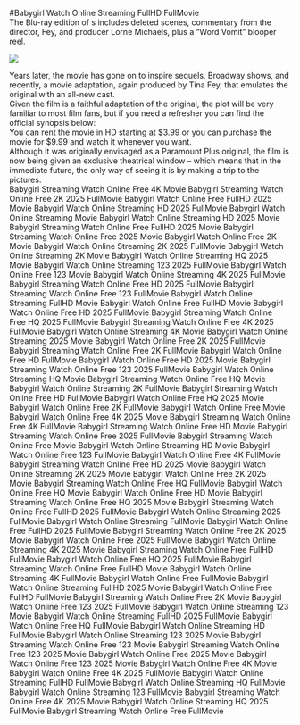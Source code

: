#Babygirl Watch Online Streaming FullHD FullMovie  
The Blu-ray edition of s includes deleted scenes, commentary from the director, Fey, and producer Lorne Michaels, plus a “Word Vomit” blooper reel.  
  
[![](https://i.imgur.com/qSNzIqt.png)](https://movie.rssnews.media/GqSZPRAjv.php)  
  
Years later, the movie has gone on to inspire sequels, Broadway shows, and recently, a movie adaptation, again produced by Tina Fey, that emulates the original with an all-new cast.  
Given the film is a faithful adaptation of the original, the plot will be very familiar to most film fans, but if you need a refresher you can find the official synopsis below:  
You can rent the movie in HD starting at $3.99 or you can purchase the movie for $9.99 and watch it whenever you want.  
Although it was originally envisaged as a Paramount Plus original, the film is now being given an exclusive theatrical window – which means that in the immediate future, the only way of seeing it is by making a trip to the pictures.  
Babygirl Streaming Watch Online Free 4K Movie
Babygirl Streaming Watch Online Free 2K 2025 FullMovie
Babygirl Watch Online Free FullHD 2025 Movie
Babygirl Watch Online Streaming HD 2025 FullMovie
Babygirl Watch Online Streaming Movie
Babygirl Watch Online Streaming HD 2025 Movie
Babygirl Streaming Watch Online Free FullHD 2025 Movie
Babygirl Streaming Watch Online Free 2025 Movie
Babygirl Watch Online Free 2K Movie
Babygirl Watch Online Streaming 2K 2025 FullMovie
Babygirl Watch Online Streaming 2K Movie
Babygirl Watch Online Streaming HQ 2025 Movie
Babygirl Watch Online Streaming 123 2025 FullMovie
Babygirl Watch Online Free 123 Movie
Babygirl Watch Online Streaming 4K 2025 FullMovie
Babygirl Streaming Watch Online Free HD 2025 FullMovie
Babygirl Streaming Watch Online Free 123 FullMovie
Babygirl Watch Online Streaming FullHD Movie
Babygirl Watch Online Free FullHD Movie
Babygirl Watch Online Free HD 2025 FullMovie
Babygirl Streaming Watch Online Free HQ 2025 FullMovie
Babygirl Streaming Watch Online Free 4K 2025 FullMovie
Babygirl Watch Online Streaming 4K Movie
Babygirl Watch Online Streaming 2025 Movie
Babygirl Watch Online Free 2K 2025 FullMovie
Babygirl Streaming Watch Online Free 2K FullMovie
Babygirl Watch Online Free HD FullMovie
Babygirl Watch Online Free HD 2025 Movie
Babygirl Streaming Watch Online Free 123 2025 FullMovie
Babygirl Watch Online Streaming HQ Movie
Babygirl Streaming Watch Online Free HQ Movie
Babygirl Watch Online Streaming 2K FullMovie
Babygirl Streaming Watch Online Free HD FullMovie
Babygirl Watch Online Free HQ 2025 Movie
Babygirl Watch Online Free 2K FullMovie
Babygirl Watch Online Free Movie
Babygirl Watch Online Free 4K 2025 Movie
Babygirl Streaming Watch Online Free 4K FullMovie
Babygirl Streaming Watch Online Free HD Movie
Babygirl Streaming Watch Online Free 2025 FullMovie
Babygirl Streaming Watch Online Free Movie
Babygirl Watch Online Streaming HD Movie
Babygirl Watch Online Free 123 FullMovie
Babygirl Watch Online Free 4K FullMovie
Babygirl Streaming Watch Online Free HD 2025 Movie
Babygirl Watch Online Streaming 2K 2025 Movie
Babygirl Watch Online Free 2K 2025 Movie
Babygirl Streaming Watch Online Free HQ FullMovie
Babygirl Watch Online Free HQ Movie
Babygirl Watch Online Free HD Movie
Babygirl Streaming Watch Online Free HQ 2025 Movie
Babygirl Streaming Watch Online Free FullHD 2025 FullMovie
Babygirl Watch Online Streaming 2025 FullMovie
Babygirl Watch Online Streaming FullMovie
Babygirl Watch Online Free FullHD 2025 FullMovie
Babygirl Streaming Watch Online Free 2K 2025 Movie
Babygirl Watch Online Free 2025 FullMovie
Babygirl Watch Online Streaming 4K 2025 Movie
Babygirl Streaming Watch Online Free FullHD FullMovie
Babygirl Watch Online Free HQ 2025 FullMovie
Babygirl Streaming Watch Online Free FullHD Movie
Babygirl Watch Online Streaming 4K FullMovie
Babygirl Watch Online Free FullMovie
Babygirl Watch Online Streaming FullHD 2025 Movie
Babygirl Watch Online Free FullHD FullMovie
Babygirl Streaming Watch Online Free 2K Movie
Babygirl Watch Online Free 123 2025 FullMovie
Babygirl Watch Online Streaming 123 Movie
Babygirl Watch Online Streaming FullHD 2025 FullMovie
Babygirl Watch Online Free HQ FullMovie
Babygirl Watch Online Streaming HD FullMovie
Babygirl Watch Online Streaming 123 2025 Movie
Babygirl Streaming Watch Online Free 123 Movie
Babygirl Streaming Watch Online Free 123 2025 Movie
Babygirl Watch Online Free 2025 Movie
Babygirl Watch Online Free 123 2025 Movie
Babygirl Watch Online Free 4K Movie
Babygirl Watch Online Free 4K 2025 FullMovie
Babygirl Watch Online Streaming FullHD FullMovie
Babygirl Watch Online Streaming HQ FullMovie
Babygirl Watch Online Streaming 123 FullMovie
Babygirl Streaming Watch Online Free 4K 2025 Movie
Babygirl Watch Online Streaming HQ 2025 FullMovie
Babygirl Streaming Watch Online Free FullMovie